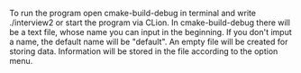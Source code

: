 To run the program open cmake-build-debug in terminal and write ./interview2 or start the program via CLion.
In cmake-build-debug there will be a text file, whose name you can input in the beginning. If you don't imput a name, the default name will be "default". An empty file will be created for storing data. Information will be stored in the file according to the option menu.
